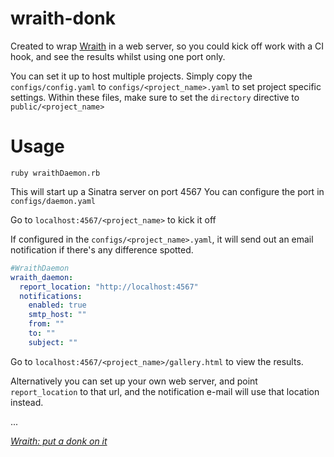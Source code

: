 wraith-donk
============

Created to wrap [Wraith](https://github.com/BBC-News/wraith) in a web server, so you could kick off work with a CI hook, and see the results whilst using one port only.

You can set it up to host multiple projects.
Simply copy the ```configs/config.yaml``` to ```configs/<project_name>.yaml``` to set project specific settings.
Within these files, make sure to set the ```directory``` directive to ```public/<project_name>```


Usage
=====

```ruby wraithDaemon.rb```

This will start up a Sinatra server on port 4567
You can configure the port in ```configs/daemon.yaml```

Go to ```localhost:4567/<project_name>``` to kick it off

If configured in the ```configs/<project_name>.yaml```, it will send out an email notification if there's any difference spotted.

```yaml
#WraithDaemon
wraith_daemon:
  report_location: "http://localhost:4567"
  notifications:
    enabled: true
    smtp_host: ""
    from: ""
    to: ""
    subject: ""
```

Go to ```localhost:4567/<project_name>/gallery.html``` to view the results.

Alternatively you can set up your own web server, and point ```report_location``` to that url, and the notification e-mail will use that location instead.

...

[*Wraith: put a donk on it*](http://www.youtube.com/watch?v=ckMvj1piK58)
